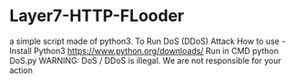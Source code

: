 # Layer7-HTTP-FLooder
 a simple script made of python3.  To Run DoS (DDoS) Attack  How to use  -Install Python3 https://www.python.org/downloads/  Run in CMD python DoS.py  WARNING: DoS / DDoS is illegal. We are not responsible for your action
